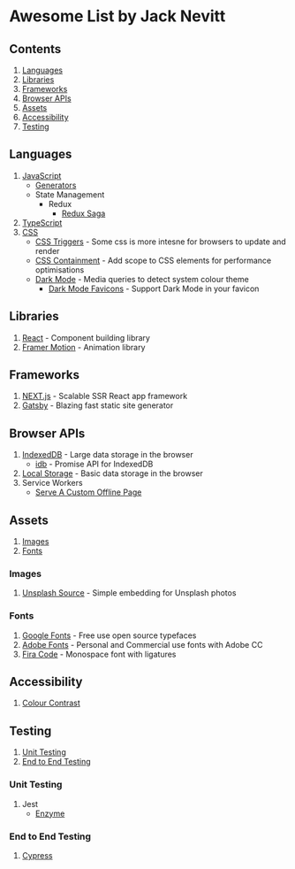 # Awesome List by Jack Nevitt

## Contents

1. [Languages](#languages)
2. [Libraries](#libraries)
3. [Frameworks](#frameworks)
4. [Browser APIs](#browser-apis)
5. [Assets](#assets)
6. [Accessibility](#accessibility)
7. [Testing](#testing)

## Languages

1. [JavaScript](https://developer.mozilla.org/en-US/docs/Web/JavaScript)
   - [Generators](https://developer.mozilla.org/en-US/docs/Web/JavaScript/Reference/Global_Objects/Generator)
   - State Management
     - Redux
       - [Redux Saga](https://redux-saga.js.org/)
2. [TypeScript](https://www.typescriptlang.org/docs/home.html)
3. [CSS](https://developer.mozilla.org/en-US/docs/Web/CSS/Reference)
   - [CSS Triggers](https://csstriggers.com/) - Some css is more intesne for browsers to update and render
   - [CSS Containment](https://developers.google.com/web/updates/2016/06/css-containment) - Add scope to CSS elements for performance optimisations
   - [Dark Mode](https://developer.mozilla.org/en-US/docs/Web/CSS/@media/prefers-color-scheme) - Media queries to detect system colour theme
     - [Dark Mode Favicons](https://css-tricks.com/dark-mode-favicons/) - Support Dark Mode in your favicon

## Libraries

1. [React](https://reactjs.org/) - Component building library
1. [Framer Motion](https://www.framer.com/motion/) - Animation library

## Frameworks

1. [NEXT.js](https://nextjs.org/) - Scalable SSR React app framework
2. [Gatsby](https://www.gatsbyjs.org/docs/) - Blazing fast static site generator

## Browser APIs

1. [IndexedDB](https://developer.mozilla.org/en-US/docs/Web/API/IndexedDB_API) - Large data storage in the browser
   - [idb](https://github.com/jakearchibald/idb) - Promise API for IndexedDB
2. [Local Storage](https://developer.mozilla.org/en-US/docs/Web/API/Window/localStorage) - Basic data storage in the browser
3. Service Workers
   - [Serve A Custom Offline Page](https://deanhume.com/create-a-really-really-simple-offline-page-using-service-workers/)

## Assets

1. [Images](#images)
2. [Fonts](#fonts)

### Images

1. [Unsplash Source](https://source.unsplash.com/) - Simple embedding for Unsplash photos

### Fonts

1. [Google Fonts](https://fonts.google.com/) - Free use open source typefaces
2. [Adobe Fonts](https://fonts.adobe.com/) - Personal and Commercial use fonts with Adobe CC
3. [Fira Code](https://github.com/tonsky/FiraCode) - Monospace font with ligatures

## Accessibility

1. [Colour Contrast](https://accessible-colors.com/)

## Testing

1. [Unit Testing](#unit-testing)
2. [End to End Testing](#end-to-end-testing)

### Unit Testing

1. Jest
   - [Enzyme](https://www.jackfranklin.co.uk/blog/introduction-to-react-tests-enzyme/)

### End to End Testing

1. [Cypress](https://docs.cypress.io/api/api/table-of-contents.html)
